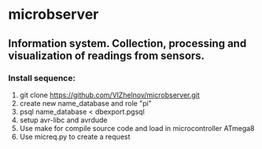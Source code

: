 # microbserver
## Information system. Collection, processing and visualization of readings from sensors.
### Install sequence:
1. git clone https://github.com/VlZhelnov/microbserver.git
2. create new name_database and role "pi"
3. psql name_database < dbexport.pgsql
4. setup avr-libc and avrdude
5. Use make for compile source code and load in microcontroller ATmega8
6. Use micreq.py to create a request
